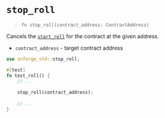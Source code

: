 # `stop_roll`

> `fn stop_roll(contract_address: ContractAddress)`

Cancels the [`start_roll`](./start_roll.md) for the contract at the given address.

- `contract_address` - target contract address

```rust
use snforge_std::stop_roll;

#[test]
fn test_roll() {
    // ...
    
    stop_roll(contract_address);
    
    // ...
}
```
